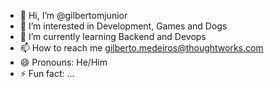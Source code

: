 - 👋 Hi, I’m @gilbertomjunior
- 👀 I’m interested in Development, Games and Dogs 
- 🌱 I’m currently learning Backend and Devops
- 📫 How to reach me gilberto.medeiros@thoughtworks.com
- 😄 Pronouns: He/Him
- ⚡ Fun fact: ...

<!---
- 💞️ I’m looking to collaborate on any kind of project
gilbertomjunior/gilbertomjunior is a ✨ special ✨ repository because its `README.md` (this file) appears on your GitHub profile.
You can click the Preview link to take a look at your changes.
--->
